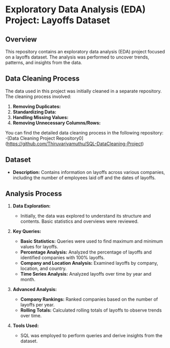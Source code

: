# Exploratory Data Analysis (EDA) Project: Layoffs Dataset

## Overview
This repository contains an exploratory data analysis (EDA) project focused on a layoffs dataset. The analysis was performed to uncover trends, patterns, and insights from the data.

## Data Cleaning Process
The data used in this project was initially cleaned in a separate repository. The cleaning process involved:
1. **Removing Duplicates:** 
2. **Standardizing Data:** 
3. **Handling Missing Values:**
4. **Removing Unnecessary Columns/Rows:**

You can find the detailed data cleaning process in the following repository:  
-[Data Cleaning Project Repository0] (https://github.com/Thiruvariyamuthu/SQL-DataCleaning-Project)

## Dataset
- **Description:** Contains information on layoffs across various companies, including the number of employees laid off and the dates of layoffs.

## Analysis Process
1. **Data Exploration:**
   - Initially, the data was explored to understand its structure and contents. Basic statistics and overviews were reviewed.

2. **Key Queries:**
   - **Basic Statistics:** Queries were used to find maximum and minimum values for layoffs.
   - **Percentage Analysis:** Analyzed the percentage of layoffs and identified companies with 100% layoffs.
   - **Company and Location Analysis:** Examined layoffs by company, location, and country.
   - **Time Series Analysis:** Analyzed layoffs over time by year and month.

3. **Advanced Analysis:**
   - **Company Rankings:** Ranked companies based on the number of layoffs per year.
   - **Rolling Totals:** Calculated rolling totals of layoffs to observe trends over time.

4. **Tools Used:**
   - SQL was employed to perform queries and derive insights from the dataset.

